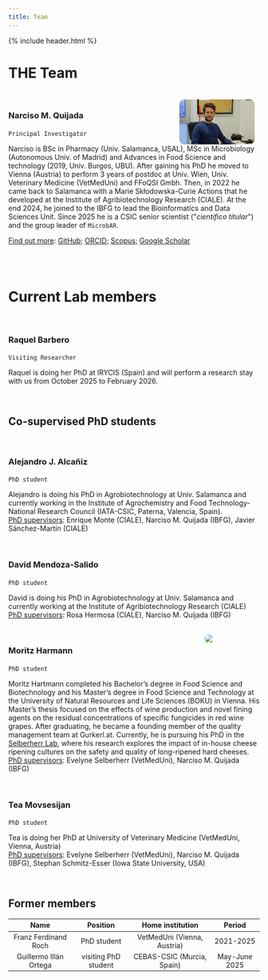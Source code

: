 ```yaml
---
title: Team
---
```


{% include header.html %}

# THE Team

<br>

<img align="right" src="images/NMQ_pic_IBFG_4.jpg" width="30%" style="margin-right:10px; border-radius:10px;">

### Narciso M. Quijada 
`Principal Investigator`

Narciso is BSc in Pharmacy (Univ. Salamanca, USAL), MSc in Microbiology (Autonomous Univ. of Madrid) and Advances in Food Science and technology (2019, Univ. Burgos, UBU). After gaining his PhD he moved to Vienna (Austria) to perform 3 years of postdoc at Univ. Wien, Univ. Veterinary Medicine (VetMedUni) and FFoQSI Gmbh. Then, in 2022 he came back to Salamanca with a Marie Skłodowska-Curie Actions that he developed at the Institute of Agribiotechnology Research (CIALE). At the end 2024, he joined to the IBFG to lead the Bioinformatics and Data Sciences Unit. Since 2025 he is a CSIC senior scientist ("*científico titular*") and the group leader of `MicrobAR`.

<ins>Find out more</ins>: [GitHub](https://github.com/nmquijada); [ORCID](https://orcid.org/0000-0002-1956-7205); [Scopus](https://www.scopus.com/authid/detail.uri?authorId=57192909558); [Google Scholar](https://scholar.google.es/citations?user=ElgNygIAAAAJ&hl=es&oi=ao)


<br>

<br>
 
# Current Lab members

<br>

### Raquel Barbero
`Visiting Researcher`  

Raquel is doing her PhD at IRYCIS (Spain) and will perform a research stay with us from October 2025 to February 2026.

<br>

## Co-supervised PhD students

<br>

### Alejandro J. Alcañiz  
`PhD student`

Alejandro is doing his PhD in Agrobiotechnology at Univ. Salamanca and currently working in the Institute of Agrochemistry and Food Technology-National Research Council (IATA-CSIC, Paterna, Valencia, Spain).  
<ins>PhD supervisors</ins>: Enrique Monte (CIALE), Narciso M. Quijada (IBFG), Javier Sánchez-Martín (CIALE)

<br>

### David Mendoza-Salido
`PhD student`

David is doing his PhD in Agrobiotechnology at Univ. Salamanca and currently working at the Institute of Agribiotechnology Research (CIALE)  
<ins>PhD supervisors</ins>: Rosa Hermosa (CIALE), Narciso M. Quijada (IBFG)

<br>

<img align="right" src="https://www.vetmeduni.ac.at/fileadmin/_processed_/b/2/csm_Hartmann_Moritz_ddba2b2661.jpeg" width="20%" style="margin-right:10px; margin-left:10px; border-radius:10px;">

### Moritz Harmann

`PhD student`  

Moritz Hartmann completed his Bachelor’s degree in Food Science and Biotechnology and his Master’s degree in Food Science and Technology at the University of Natural Resources and Life Sciences (BOKU) in Vienna. His Master’s thesis focused on the effects of wine production and novel fining agents on the residual concentrations of specific fungicides in red wine grapes. After graduating, he became a founding member of the quality management team at Gurkerl.at. Currently, he is pursuing his PhD in the [Selberherr Lab](https://www.vetmeduni.ac.at/en/food-microbiology/about-us/team-evelyne-selberherr), where his research explores the impact of in-house cheese ripening cultures on the safety and quality of long-ripened hard cheeses.  
<ins>PhD supervisors</ins>: Evelyne Selberherr (VetMedUni), Narciso M. Quijada (IBFG) 

<br> 

### Tea Movsesijan
`PhD student`

Tea is doing her PhD at University of Veterinary Medicine (VetMedUni, Vienna, Austria)  
<ins>PhD supervisors</ins>: Evelyne Selberherr (VetMedUni), Narciso M. Quijada (IBFG), Stephan Schmitz-Esser (Iowa State University, USA)

<br>


## Former members

Name | Position | Home institution | Period |
:--: | :------: | :--------------: | :----: |
Franz Ferdinand Roch | PhD student | VetMedUni (Vienna, Austria) | 2021-2025
Guillermo Illán Ortega | visiting PhD student | CEBAS-CSIC (Murcia, Spain) | May-June 2025

<br>


